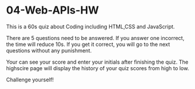 # 04-Web-APIs-HW
This is a 60s quiz about Coding including HTML,CSS and JavaScript.

There are 5 questions need to be answered. If you answer one incorrect, the time will reduce 10s. If you get it correct, you will go to the next questions without any punishment. 

Your can see your score and enter your initials after finishing the quiz. The highscire page will display the history of your quiz scores from high to low.

Challenge yourself!